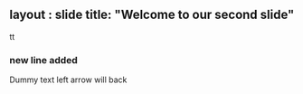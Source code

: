 layout : slide
title: "Welcome to our second slide"
----
tt
### new line added
Dummy text
left arrow will back 
